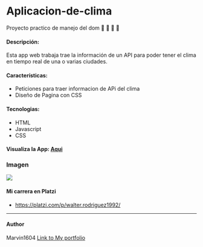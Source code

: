 # Aplicacion-de-clima
Proyecto practico de manejo del dom
📝 💚  🐍  🚀
#### Descripción:
Esta app web trabaja trae la información de un API para poder tener el clima en tiempo real de una o varias ciudades.

#### Características:
- Peticiones para traer informacion de APi del clima
- Diseño de Pagina con CSS
#### Tecnologias:
- HTML
- Javascript
- CSS
#### Visualiza la App: [Aqui](https://marvin1604.github.io/Aplicacion-de-clima/)<br>

### Imagen
![](https://i.postimg.cc/C19vpCvW/app-clima.jpg)


#### Mi carrera en Platzi
- https://platzi.com/p/walter.rodriguez1992/

------------
#### Author
Marvin1604
[Link to My portfolio](https://marvin1604.github.io/portafolio/)<br>
